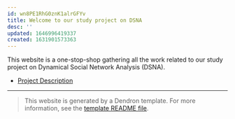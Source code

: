 ```yaml
---
id: wn8PE1RhG0znK1alrGFYv
title: Welcome to our study project on DSNA
desc: ''
updated: 1646996419337
created: 1631901573363
---
```


This website is a one-stop-shop gathering all the work related to our study project on Dynamical Social Network Analysis (DSNA).

- [Project Description](https://www.dropbox.com/s/lb4pdnt8gmrgxhu/IRP.Projet6.Sujet.pdf?dl=0)

---

> This website is generated by a Dendron template. For more information, see the [template README file](https://github.com/dendronhq/template.publish.github-action/).